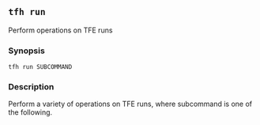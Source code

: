 ## `tfh run`

Perform operations on TFE runs

### Synopsis

    tfh run SUBCOMMAND

### Description

Perform a variety of operations on TFE runs, where subcommand is one of the following.